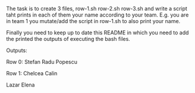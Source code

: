 The task is to create 3 files, row-1.sh row-2.sh row-3.sh and write a script taht prints in each of them your name according to your team. E.g. you are in team 1 you mutate/add the script in row-1.sh to also print your name.

Finally you need to keep up to date this README in which you need to add the printed the outputs of executing the bash files.

Outputs:


Row 0:
Stefan Radu Popescu

Row 1: 
Chelcea Calin 

Lazar Elena

